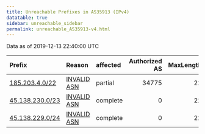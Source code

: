 ```yaml
---
title: Unreachable Prefixes in AS35913 (IPv4)
datatable: true
sidebar: unreachable_sidebar
permalink: unreachable_AS35913-v4.html
---
```


Data as of 2019-12-13 22:40:00 UTC


<div class="datatable-begin"></div>

| Prefix                                                   | Reason                                                                                                 | affected   |   Authorized AS |   MaxLength | Anchor                                         |   unreachable /24s |
|:---------------------------------------------------------|:-------------------------------------------------------------------------------------------------------|:-----------|----------------:|------------:|:-----------------------------------------------|-------------------:|
| [185.203.4.0/22](https://stat.ripe.net/185.203.4.0/22)   | [INVALID ASN](https://rpki-validator.ripe.net/announcement-preview?asn=AS35913&prefix=185.203.4.0/22)  | partial    |           34775 |          22 | [RIPE](unreachable_RIPE_NCC_RPKI_Root-v4.html) |                  4 |
| [45.138.230.0/23](https://stat.ripe.net/45.138.230.0/23) | [INVALID ASN](https://rpki-validator.ripe.net/announcement-preview?asn=AS35913&prefix=45.138.230.0/23) | complete   |               0 |          22 | [RIPE](unreachable_RIPE_NCC_RPKI_Root-v4.html) |                  2 |
| [45.138.229.0/24](https://stat.ripe.net/45.138.229.0/24) | [INVALID ASN](https://rpki-validator.ripe.net/announcement-preview?asn=AS35913&prefix=45.138.229.0/24) | complete   |               0 |          22 | [RIPE](unreachable_RIPE_NCC_RPKI_Root-v4.html) |                  1 |

<div class="datatable-end"></div>